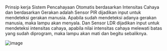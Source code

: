 Prinsip kerja Sistem Pencahayaan Otomatis berdasarkan Intensitas Cahaya dan berdasarkan Gerakan adalah Sensor PIR dijadikan input untuk mendeteksi gerakan manusia. 
Apabila sudah mendeteksi adanya gerakan manusia, maka lampu akan menyala. Dan Sensor LDR dijadikan input untuk mendeteksi intensitas cahaya, apabila nilai intensitas cahaya 
melewati batas yang sudah diprogram, maka lampu akan mati dan begitu sebaliknya. 

![image](https://github.com/Delonix1Regia/-Sistem-Pencahayaan-Otomatis/assets/105977648/91f6b5d5-23d8-4286-a35d-100ac00ac170)

